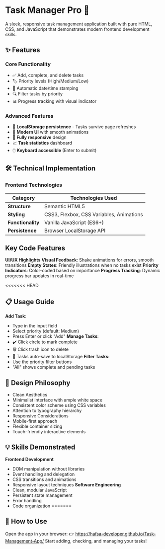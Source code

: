 # Task Manager Pro 📝
A sleek, responsive task management application built with pure HTML, CSS, and JavaScript that demonstrates modern frontend development skills.

## ✨ Features

### Core Functionality
- ✅ Add, complete, and delete tasks
- 🏷️ Priority levels (High/Medium/Low)
- 📅 Automatic date/time stamping
- 🔍 Filter tasks by priority
- 📊 Progress tracking with visual indicator

### Advanced Features
- 💾 **LocalStorage persistence** - Tasks survive page refreshes
- 🎨 **Modern UI** with smooth animations
- 📱 **Fully responsive** design
- 📈 **Task statistics** dashboard
- 🖱️ **Keyboard accessible** (Enter to submit)

## 🛠️ Technical Implementation

### Frontend Technologies
| Category        | Technologies Used                          |
|-----------------|-------------------------------------------|
| **Structure**   | Semantic HTML5                             |
| **Styling**     | CSS3, Flexbox, CSS Variables, Animations  |
| **Functionality**| Vanilla JavaScript (ES6+)                 |
| **Persistence** | Browser LocalStorage API                  |

## Key Code Features
**UI/UX Highlights**
**Visual Feedback**: Shake animations for errors, smooth transitions
**Empty States**: Friendly illustrations when no tasks exist
**Priority Indicators**: Color-coded based on importance
**Progress Tracking**: Dynamic progress bar updates in real-time

<<<<<<< HEAD
## 📋 Usage Guide
**Add Task**:
- Type in the input field
- Select priority (default: Medium)
- Press Enter or click "Add"
**Manage Tasks**:
- ✔️ Click circle to mark complete
- 🗑️ Click trash icon to delete
- 🔄 Tasks auto-save to localStorage
**Filter Tasks**:
- Use the priority filter buttons
- "All" shows complete and pending tasks

## 🎨 Design Philosophy
- Clean Aesthetics
- Minimalist interface with ample white space
- Consistent color scheme using CSS variables
- Attention to typography hierarchy
- Responsive Considerations
- Mobile-first approach
- Flexible container sizing
- Touch-friendly interactive elements

## 💡 Skills Demonstrated
**Frontend Development**
- DOM manipulation without libraries
- Event handling and delegation
- CSS transitions and animations
- Responsive layout techniques
**Software Engineering**
- Clean, modular JavaScript
- Persistent state management
- Error handling
- Code organization
=======
## 🚀 How to Use
Open the app in your browser: 👉 https://hafsa-developer.github.io/Task-Management-App/
Start adding, checking, and managing your tasks!
